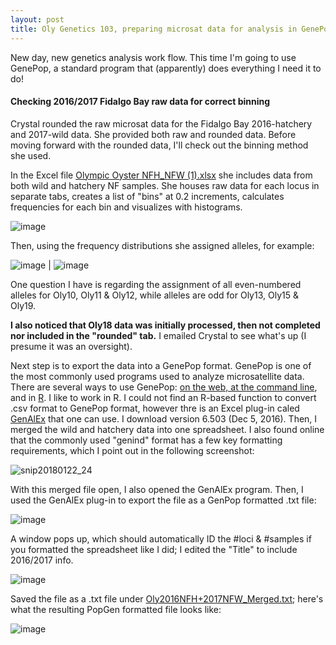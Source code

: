 ```yaml
---
layout: post
title: Oly Genetics 103, preparing microsat data for analysis in GenePop
---
```


New day, new genetics analysis work flow. This time I'm going to use GenePop, a standard program that (apparently) does everything I need it to do! 

#### Checking 2016/2017 Fidalgo Bay raw data for correct binning

Crystal rounded the raw microsat data for the Fidalgo Bay 2016-hatchery and 2017-wild data.  She provided both raw and rounded data. Before moving forward with the rounded data, I'll check out the binning method she used. 

In the Excel file [Olympic Oyster NFH_NFW (1).xlsx](https://github.com/laurahspencer/O.lurida_genetics/blob/master/Data/Olympic%20Oyster%20NFH_NFW%20(1).xlsx) she includes data from both wild and hatchery NF samples. She houses raw data for each locus in separate tabs, creates a list of "bins" at 0.2 increments, calculates frequencies for each bin and visualizes with histograms. 

![image](https://user-images.githubusercontent.com/17264765/35253966-0be0dc42-ff9d-11e7-85bb-15158f6f4335.png)

Then, using the frequency distributions she assigned alleles, for example: 

![image](https://user-images.githubusercontent.com/17264765/35254029-57188304-ff9d-11e7-812e-6a6268acd746.png)   |    ![image](https://user-images.githubusercontent.com/17264765/35254078-99f39bbe-ff9d-11e7-8541-74505b89351b.png)

One question I have is regarding the assignment of all even-numbered alleles for Oly10, Oly11 & Oly12, while alleles are odd for Oly13, Oly15 & Oly19. 

**I also noticed that Oly18 data was initially processed, then not completed nor included in the "rounded" tab.** I emailed Crystal to see what's up (I presume it was an oversight). 

Next step is to export the data into a GenePop format.  GenePop is one of the most commonly used programs used to analyze microsatellite data. There are several ways to use GenePop: [on the web, at the command line](http://genepop.curtin.edu.au/), and in [R](https://cran.r-project.org/web/packages/genepop/index.html).  I like to work in R. I could not find an R-based function to convert .csv format to GenePop format, however thre is an Excel plug-in caled [GenAlEx](http://biology-assets.anu.edu.au/GenAlEx/Download.html) that one can use.  I download version 6.503 (Dec 5, 2016). Then, I merged the wild and hatchery data into one spreadsheet. I also found online that the commonly used "genind" format has a few key formatting requirements, which I point out in the following screenshot: 

![snip20180122_24](https://user-images.githubusercontent.com/17264765/35255706-3575b87c-ffa5-11e7-8729-e23c08b4e870.png)

With this merged file open, I also opened the GenAlEx program. Then, I used the GenAlEx plug-in to export the file as a GenPop formatted .txt file: 

![image](https://user-images.githubusercontent.com/17264765/35255731-512f0dca-ffa5-11e7-8212-c378a2252891.png)

A window pops up, which should automatically ID the #loci & #samples if you formatted the spreadsheet like I did; I edited the "Title" to include 2016/2017 info.

![image](https://user-images.githubusercontent.com/17264765/35255755-7000ef70-ffa5-11e7-9edc-6062c98284f0.png)

Saved the file as a .txt file under [Oly2016NFH+2017NFW_Merged.txt](https://github.com/laurahspencer/O.lurida_genetics/blob/master/Data/Oly2016NFH%2B2017NFW_Merged.txt); here's what the resulting PopGen formatted file looks like: 

![image](https://user-images.githubusercontent.com/17264765/35255846-eb99b96e-ffa5-11e7-9364-e96df4e2cbc0.png)
